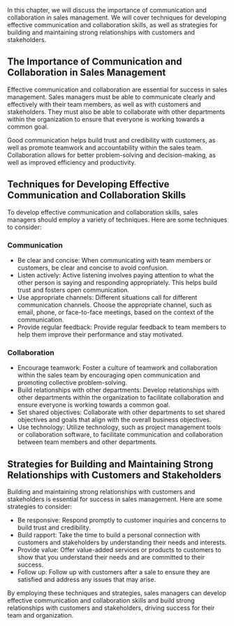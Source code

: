 
In this chapter, we will discuss the importance of communication and collaboration in sales management. We will cover techniques for developing effective communication and collaboration skills, as well as strategies for building and maintaining strong relationships with customers and stakeholders.

The Importance of Communication and Collaboration in Sales Management
---------------------------------------------------------------------

Effective communication and collaboration are essential for success in sales management. Sales managers must be able to communicate clearly and effectively with their team members, as well as with customers and stakeholders. They must also be able to collaborate with other departments within the organization to ensure that everyone is working towards a common goal.

Good communication helps build trust and credibility with customers, as well as promote teamwork and accountability within the sales team. Collaboration allows for better problem-solving and decision-making, as well as improved efficiency and productivity.

Techniques for Developing Effective Communication and Collaboration Skills
--------------------------------------------------------------------------

To develop effective communication and collaboration skills, sales managers should employ a variety of techniques. Here are some techniques to consider:

### Communication

* Be clear and concise: When communicating with team members or customers, be clear and concise to avoid confusion.
* Listen actively: Active listening involves paying attention to what the other person is saying and responding appropriately. This helps build trust and fosters open communication.
* Use appropriate channels: Different situations call for different communication channels. Choose the appropriate channel, such as email, phone, or face-to-face meetings, based on the context of the communication.
* Provide regular feedback: Provide regular feedback to team members to help them improve their performance and stay motivated.

### Collaboration

* Encourage teamwork: Foster a culture of teamwork and collaboration within the sales team by encouraging open communication and promoting collective problem-solving.
* Build relationships with other departments: Develop relationships with other departments within the organization to facilitate collaboration and ensure everyone is working towards a common goal.
* Set shared objectives: Collaborate with other departments to set shared objectives and goals that align with the overall business objectives.
* Use technology: Utilize technology, such as project management tools or collaboration software, to facilitate communication and collaboration between team members and other departments.

Strategies for Building and Maintaining Strong Relationships with Customers and Stakeholders
--------------------------------------------------------------------------------------------

Building and maintaining strong relationships with customers and stakeholders is essential for success in sales management. Here are some strategies to consider:

* Be responsive: Respond promptly to customer inquiries and concerns to build trust and credibility.
* Build rapport: Take the time to build a personal connection with customers and stakeholders by understanding their needs and interests.
* Provide value: Offer value-added services or products to customers to show that you understand their needs and are committed to their success.
* Follow up: Follow up with customers after a sale to ensure they are satisfied and address any issues that may arise.

By employing these techniques and strategies, sales managers can develop effective communication and collaboration skills and build strong relationships with customers and stakeholders, driving success for their team and organization.

